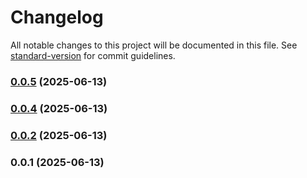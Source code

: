 # Changelog

All notable changes to this project will be documented in this file. See [standard-version](https://github.com/conventional-changelog/standard-version) for commit guidelines.

### [0.0.5](https://github.com/Dzsidzsi/R3FTest2/compare/v0.0.4...v0.0.5) (2025-06-13)

### [0.0.4](https://github.com/Dzsidzsi/R3FTest2/compare/v0.0.2...v0.0.4) (2025-06-13)

### [0.0.2](https://github.com/Dzsidzsi/R3FTest2/compare/v0.0.1...v0.0.2) (2025-06-13)

### 0.0.1 (2025-06-13)
